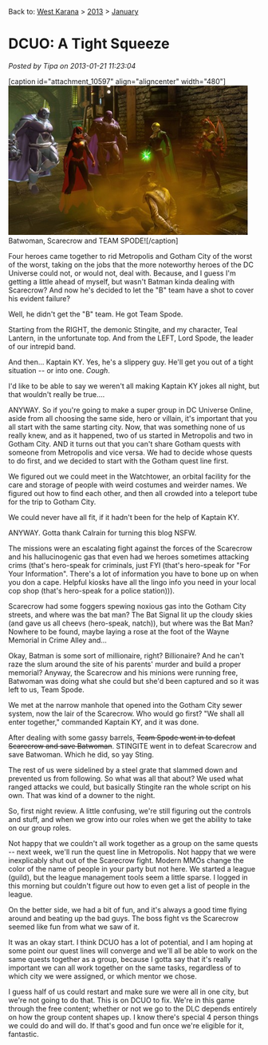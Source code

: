 Back to: [West Karana](/posts/westkarana.md) > [2013](/posts/2013/westkarana.md) > [January](./westkarana.md)
# DCUO: A Tight Squeeze

*Posted by Tipa on 2013-01-21 11:23:04*

[caption id="attachment\_10597" align="aligncenter" width="480"][![](../../../uploads/2013/01/MPYR0161_DESIGNERDATA-PC-20-23.43.560-480x299.jpg "Batwoman, Scarecrow and TEAM SPODE!")](../../../uploads/2013/01/MPYR0161_DESIGNERDATA-PC-20-23.43.560.jpg) Batwoman, Scarecrow and TEAM SPODE![/caption]

Four heroes came together to rid Metropolis and Gotham City of the worst of the worst, taking on the jobs that the more noteworthy heroes of the DC Universe could not, or would not, deal with. Because, and I guess I'm getting a little ahead of myself, but wasn't Batman kinda dealing with Scarecrow? And now he's decided to let the "B" team have a shot to cover his evident failure?

Well, he didn't get the "B" team. He got Team Spode.

Starting from the RIGHT, the demonic Stingite, and my character, Teal Lantern, in the unfortunate top. And from the LEFT, Lord Spode, the leader of our intrepid band.

And then... Kaptain KY. Yes, he's a slippery guy. He'll get you out of a tight situation -- or into one. *Cough*.

I'd like to be able to say we weren't all making Kaptain KY jokes all night, but that wouldn't really be true....

ANYWAY. So if you're going to make a super group in DC Universe Online, aside from all choosing the same side, hero or villain, it's important that you all start with the same starting city. Now, that was something none of us really knew, and as it happened, two of us started in Metropolis and two in Gotham City. AND it turns out that you can't share Gotham quests with someone from Metropolis and vice versa. We had to decide whose quests to do first, and we decided to start with the Gotham quest line first.

We figured out we could meet in the Watchtower, an orbital facility for the care and storage of people with weird costumes and weirder names. We figured out how to find each other, and then all crowded into a teleport tube for the trip to Gotham City.

We could never have all fit, if it hadn't been for the help of Kaptain KY.

ANYWAY. Gotta thank Calrain for turning this blog NSFW.

The missions were an escalating fight against the forces of the Scarecrow and his hallucinogenic gas that even had we heroes sometimes attacking crims (that's hero-speak for criminals, just FYI (that's hero-speak for "For Your Information". There's a lot of information you have to bone up on when you don a cape. Helpful kiosks have all the lingo info you need in your local cop shop (that's hero-speak for a police station))).

Scarecrow had some foggers spewing noxious gas into the Gotham City streets, and where was the bat man? The Bat Signal lit up the cloudy skies (and gave us all cheevs (hero-speak, natch)), but where was the Bat Man? Nowhere to be found, maybe laying a rose at the foot of the Wayne Memorial in Crime Alley and...

Okay, Batman is some sort of millionaire, right? Billionaire? And he can't raze the slum around the site of his parents' murder and build a proper memorial? Anyway, the Scarecrow and his minions were running free, Batwoman was doing what she could but she'd been captured and so it was left to us, Team Spode.

We met at the narrow manhole that opened into the Gotham City sewer system, now the lair of the Scarecrow. Who would go first? "We shall all enter together," commanded Kaptain KY, and it was done.

After dealing with some gassy barrels, ~~Team Spode went in to defeat Scarecrow and save Batwoman~~. STINGITE went in to defeat Scarecrow and save Batwoman. Which he did, so yay Sting.

The rest of us were sidelined by a steel grate that slammed down and prevented us from following. So what was all that about? We used what ranged attacks we could, but basically Stingite ran the whole script on his own. That was kind of a downer to the night.

So, first night review. A little confusing, we're still figuring out the controls and stuff, and when we grow into our roles when we get the ability to take on our group roles.

Not happy that we couldn't all work together as a group on the same quests -- next week, we'll run the quest line in Metropolis. Not happy that we were inexplicably shut out of the Scarecrow fight. Modern MMOs change the color of the name of people in your party but not here. We started a league (guild), but the league management tools seem a little sparse. I logged in this morning but couldn't figure out how to even get a list of people in the league.

On the better side, we had a bit of fun, and it's always a good time flying around and beating up the bad guys. The boss fight vs the Scarecrow seemed like fun from what we saw of it.

It was an okay start. I think DCUO has a lot of potential, and I am hoping at some point our quest lines will converge and we'll all be able to work on the same quests together as a group, because I gotta say that it's really important we can all work together on the same tasks, regardless of to which city we were assigned, or which mentor we chose.

I guess half of us could restart and make sure we were all in one city, but we're not going to do that. This is on DCUO to fix. We're in this game through the free content; whether or not we go to the DLC depends entirely on how the group content shapes up. I know there's special 4 person things we could do and will do. If that's good and fun once we're eligible for it, fantastic.

